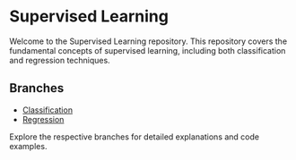 # Supervised Learning

Welcome to the Supervised Learning repository. This repository covers the fundamental concepts of supervised learning, including both classification and regression techniques.

## Branches

- [Classification](https://github.com/niladrridas/Supervised-Learning/tree/Classification)
- [Regression](https://github.com/niladrridas/Supervised-Learning/tree/Regression)

Explore the respective branches for detailed explanations and code examples.
